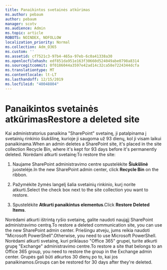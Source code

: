 ```yaml
---
title: Panaikintos svetainės atkūrimas
ms.author: pebaum
author: pebaum
manager: scotv
ms.audience: Admin
ms.topic: article
ROBOTS: NOINDEX, NOFOLLOW
localization_priority: Normal
ms.collection: Adm_O365
ms.custom: ''
ms.assetid: cf7521c3-97b4-465a-97eb-6c0a41338a30
ms.openlocfilehash: edf851da951e163f30660d524049abe0798a8314
ms.sourcegitcommit: 0f0186044a3597e42ad14c32ca58e7224344dcfa
ms.translationtype: MT
ms.contentlocale: lt-LT
ms.lasthandoff: 12/15/2019
ms.locfileid: "40048804"
---
```

# <a name="restore-a-deleted-site"></a><span data-ttu-id="f9edb-102">Panaikintos svetainės atkūrimas</span><span class="sxs-lookup"><span data-stu-id="f9edb-102">Restore a deleted site</span></span>

<span data-ttu-id="f9edb-103">Kai administratorius panaikina "SharePoint" svetainę, ji patalpinama į svetainių rinkinio šiukšlinę, kurioje ji saugoma už 93 dienų, kol ji visam laikui panaikinama.</span><span class="sxs-lookup"><span data-stu-id="f9edb-103">When an admin deletes a SharePoint site, it's placed in the site collection Recycle Bin, where it's kept for 93 days before it's permanently deleted.</span></span> <span data-ttu-id="f9edb-104">Norėdami atkurti svetainę:</span><span class="sxs-lookup"><span data-stu-id="f9edb-104">To restore the site:</span></span>
  
1. <span data-ttu-id="f9edb-105">Naujame SharePoint administravimo centre spustelėkite **Šiukšlinė** juostelėje.</span><span class="sxs-lookup"><span data-stu-id="f9edb-105">In the new SharePoint admin center, click **Recycle Bin** on the ribbon.</span></span> 
    
2. <span data-ttu-id="f9edb-106">Pažymėkite žymės langelį šalia svetainių rinkinio, kurį norite atkurti.</span><span class="sxs-lookup"><span data-stu-id="f9edb-106">Select the check box next to the site collection you want to restore.</span></span>
    
3. <span data-ttu-id="f9edb-107">Spustelėkite **Atkurti panaikintus elementus**.</span><span class="sxs-lookup"><span data-stu-id="f9edb-107">Click **Restore Deleted Items**.</span></span>
    
<span data-ttu-id="f9edb-108">Norėdami atkurti ištrintą ryšio svetainę, galite naudoti naująjį SharePoint administravimo centrą.</span><span class="sxs-lookup"><span data-stu-id="f9edb-108">To restore a deleted communication site, you can use the new SharePoint admin center.</span></span> <span data-ttu-id="f9edb-109">Priešingu atveju, jums reikia naudoti "Microsoft PowerShell".</span><span class="sxs-lookup"><span data-stu-id="f9edb-109">Otherwise, you need to use Microsoft PowerShell.</span></span> <span data-ttu-id="f9edb-110">Norėdami atkurti svetainę, kuri priklauso "Office 365" grupei, turite atkurti grupę "Exchange" administravimo centre.</span><span class="sxs-lookup"><span data-stu-id="f9edb-110">To restore a site that belongs to an Office 365 group, you need to restore the group in the Exchange admin center.</span></span> <span data-ttu-id="f9edb-111">Grupės gali būti atkurtos 30 dienų po to, kai jos panaikinamos.</span><span class="sxs-lookup"><span data-stu-id="f9edb-111">Groups can be restored for 30 days after they're deleted.</span></span>
  

